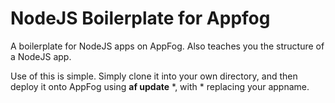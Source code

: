 NodeJS Boilerplate for Appfog
=========================

A boilerplate for NodeJS apps on AppFog. Also teaches you the structure of a NodeJS app.

Use of this is simple. Simply clone it into your own directory, and then deploy it onto AppFog using **af update** *,
with * replacing your appname.
